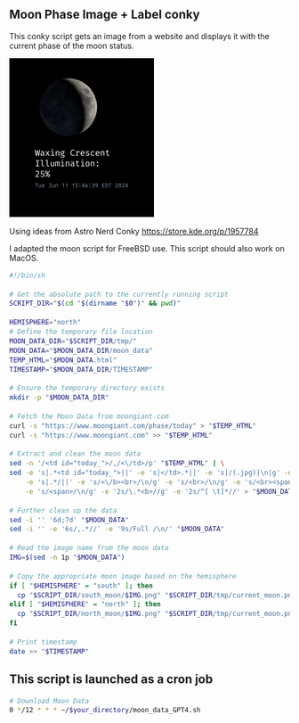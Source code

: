 ## Moon Phase Image + Label conky
This conky script gets an image from a website and displays it with the current phase of the moon status.

![](moon_screen.png)

Using ideas from Astro Nerd Conky
https://store.kde.org/p/1957784

I adapted the moon script for FreeBSD use. This script should also work on MacOS. 

```sh
#!/bin/sh

# Get the absolute path to the currently running script
SCRIPT_DIR="$(cd "$(dirname "$0")" && pwd)"

HEMISPHERE="north"
# Define the temporary file location
MOON_DATA_DIR="$SCRIPT_DIR/tmp/"
MOON_DATA="$MOON_DATA_DIR/moon_data"
TEMP_HTML="$MOON_DATA.html"
TIMESTAMP="$MOON_DATA_DIR/TIMESTAMP"

# Ensure the temporary directory exists
mkdir -p "$MOON_DATA_DIR"

# Fetch the Moon Data from moongiant.com
curl -s "https://www.moongiant.com/phase/today" > "$TEMP_HTML"
curl -s "https://www.moongiant.com" >> "$TEMP_HTML"

# Extract and clean the moon data
sed -n '/<td id="today_">/,/<\/td>/p' "$TEMP_HTML" | \
sed -e 's|.*<td id="today_">||' -e 's|</td>.*||' -e 's|/(.jpg)|\n|g' -e 's/\..*//' \
    -e 's|.*/||' -e 's/<\/b><br>/\n/g' -e 's/<br>/\n/g' -e 's/<br><span>/\n/g' \
    -e 's/<span>/\n/g' -e '2s/\.*<b>//g' -e '2s/^[ \t]*//' > "$MOON_DATA"

# Further clean up the data
sed -i '' '6d;7d' "$MOON_DATA"
sed -i '' -e '6s/,.*//' -e '9s/Full /\n/' "$MOON_DATA"

# Read the image name from the moon data
IMG=$(sed -n 1p "$MOON_DATA") 

# Copy the appropriate moon image based on the hemisphere
if [ "$HEMISPHERE" = "south" ]; then
  cp "$SCRIPT_DIR/south_moon/$IMG.png" "$SCRIPT_DIR/tmp/current_moon.png"
elif [ "$HEMISPHERE" = "north" ]; then
  cp "$SCRIPT_DIR/north_moon/$IMG.png" "$SCRIPT_DIR/tmp/current_moon.png"
fi

# Print timestamp
date >> "$TIMESTAMP"

```

## This script is launched as a cron job

```sh
# Download Moon Data 
0 */12 * * * ~/$your_directory/moon_data_GPT4.sh

```
